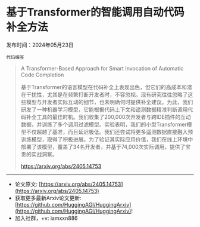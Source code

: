 # 基于Transformer的智能调用自动代码补全方法
发布时间：2024年05月23日

`代码编写`
> A Transformer-Based Approach for Smart Invocation of Automatic Code Completion
>
> 基于Transformer的语言模型在代码补全上表现出色，但它们的高成本和潜在干扰性，尤其是在频繁打断开发者时，不容忽视。现有研究往往忽略了这些模型与开发者实际互动的细节，也未明确何时提供补全建议。为此，我们研发了一种机器学习模型，它能根据代码上下文和遥测数据精准判断调用代码补全工具的最佳时机。我们收集了200,000次开发者与跨IDE插件的互动数据，并训练了多个调用过滤模型。实验表明，我们的小型Transformer模型不仅超越了基准，而且延迟极低。我们还尝试将更多遥测数据直接融入预训练模型，取得了积极进展。为了验证其实际应用价值，我们在线上环境中部署了该模型，覆盖了34名开发者，并基于74,000次实际调用，提供了宝贵的实战洞察。
>
> https://arxiv.org/abs/2405.14753


<hr />

- 论文原文: [https://arxiv.org/abs/2405.14753](https://arxiv.org/abs/2405.14753)
- 获取更多最新Arxiv论文更新: [https://github.com/HuggingAGI/HuggingArxiv](https://github.com/HuggingAGI/HuggingArxiv)!
- 加入社群，+v: iamxxn886